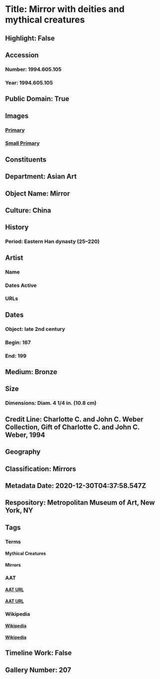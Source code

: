 # Title: Mirror with deities and mythical creatures
## Highlight: False
## Accession
### Number: 1994.605.105
### Year: 1994.605.105
## Public Domain: True
## Images
### [Primary](https://images.metmuseum.org/CRDImages/as/original/1994_605_105.JPG)
### [Small Primary](https://images.metmuseum.org/CRDImages/as/web-large/1994_605_105.JPG)
## Constituents
## Department: Asian Art
## Object Name: Mirror
## Culture: China
## History
### Period: Eastern Han dynasty (25–220)
## Artist
### Name
### Dates Active
### URLs
## Dates
### Object: late 2nd century
### Begin: 167
### End: 199
## Medium: Bronze
## Size
### Dimensions: Diam. 4 1/4 in. (10.8 cm)
## Credit Line: Charlotte C. and John C. Weber Collection, Gift of Charlotte C. and John C. Weber, 1994
## Geography
## Classification: Mirrors
## Metadata Date: 2020-12-30T04:37:58.547Z
## Respository: Metropolitan Museum of Art, New York, NY
## Tags
### Terms
#### Mythical Creatures
#### Mirrors
### AAT
#### [AAT URL](http://vocab.getty.edu/page/aat/300375725)
#### [AAT URL](http://vocab.getty.edu/page/aat/300037682)
### Wikipedia
#### [Wikipedia]()
#### [Wikipedia]()
## Timeline Work: False
## Gallery Number: 207